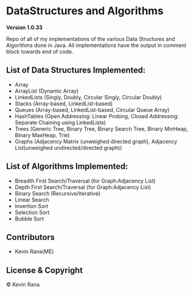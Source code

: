 # DataStructures and Algorithms

**Version 1.0.33**

Repo of all of my implementations of the various Data Structures and Algorithms done in Java. All implementations have the output in comment block towards end of code.

## List of Data Structures Implemented:
- Array
- ArrayList (Dynamic Array)
- LinkedLists (Singly, Doubly, Circular Singly, Circular Doubly)
- Stacks (Array-based, LinkedList-based)
- Queues (Array-based, LinkedList-based, Circular Queue Array)
- HashTables (Open Addressing: Linear Probing, Closed Addressing: Separate Chaining using LinkedLists)
- Trees (Generic Tree, Binary Tree, Binary Search Tree, Binary MinHeap, Binary MaxHeap, Trie)
- Graphs (Adjacency Matrix (unweighed directed graph), Adjacency List(unweighed undirected/directed graph))

## List of Algorithms Implemented:
- Breadth First Search/Traversal (for Graph:Adjacency List)
- Depth First Search/Traversal (for Graph:Adjacency List)
- Binary Search (Recursive/Iterative)
- Linear Search
- Insertion Sort
- Selection Sort
- Bubble Sort



## Contributors
- Kevin Rana(ME)

## License & Copyright
© Kevin Rana